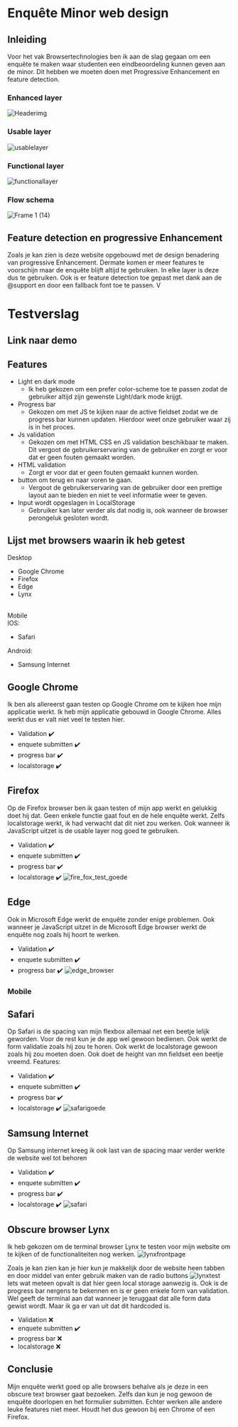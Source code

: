 # Enquête Minor web design 

## Inleiding
Voor het vak Browsertechnologies ben ik aan de slag gegaan om een enquête te maken waar studenten een eindbeoordeling kunnen geven aan de minor. Dit hebben we moeten doen met Progressive Enhancement en feature detection.
### Enhanced layer
![Headerimg](https://user-images.githubusercontent.com/76910947/230207526-948bc258-4d88-4d42-8072-9d8701835038.png)
### Usable layer
![usablelayer](https://user-images.githubusercontent.com/76910947/230208130-39f0667a-cd99-4ae5-b90e-5ddd85787c56.png)
### Functional layer
![functionallayer](https://user-images.githubusercontent.com/76910947/230208322-a676bb26-73a1-4fa4-9494-4bd970b7a2cf.png)
### Flow schema
![Frame 1 (14)](https://user-images.githubusercontent.com/76910947/230213271-f0b59808-c572-42aa-9956-2f997412a522.png)

## Feature detection en progressive Enhancement
Zoals je kan zien is deze website opgebouwd met de design benadering van progressive Enhancement. Dermate komen er meer features te voorschijn maar de enquête blijft altijd te gebruiken. In elke layer is deze dus te gebruiken. Ook is er feature detection toe gepast met dank aan de @support en door een fallback font toe te passen. V

# Testverslag

## Link naar demo

## Features
* Light en dark mode
  * Ik heb gekozen om een prefer color-scheme toe te passen zodat de gebruiker altijd zijn gewenste Light/dark mode krijgt.
* Progress bar
  * Gekozen om met JS te kijken naar de active fieldset zodat we de progress bar kunnen updaten. Hierdoor weet onze gebruiker waar zij is in het proces.
* Js validation
  * Gekozen om met HTML CSS en JS validation beschikbaar te maken. Dit vergoot de gebruikerservaring van de gebruiker en zorgt er voor dat er geen fouten gemaakt worden.
* HTML validation
  * Zorgt er voor dat er geen fouten gemaakt kunnen worden.
* button om terug en naar voren te gaan.
  * Vergoot de gebruikerservaring van de gebruiker door een prettige layout aan te bieden en niet te veel informatie weer te geven.
* Input wordt opgeslagen in LocalStorage
  * Gebruiker kan later verder als dat nodig is, ook wanneer de browser perongeluk gesloten wordt.


## Lijst met browsers waarin ik heb getest
Desktop
* Google Chrome
* Firefox
* Edge
* Lynx
<br>
Mobile<br>
IOS:

* Safari

Android:
* Samsung Internet

## Google Chrome
Ik ben als allereerst gaan testen op Google Chrome om te kijken hoe mijn applicatie werkt. Ik heb mijn applicatie gebouwd in Google Chrome. Alles werkt dus er valt niet veel te testen hier.
* Validation ✔️
* enquete submitten ✔️
* progress bar ✔️
* localstorage ✔️

## Firefox
Op de Firefox browser ben ik gaan testen of mijn app werkt en gelukkig doet hij dat. Geen enkele functie gaat fout en de hele enquête werkt. Zelfs localstorage werkt, ik had verwacht dat dit niet zou werken. Ook wanneer ik JavaScript uitzet is de usable layer nog goed te gebruiken.
* Validation ✔️
* enquete submitten ✔️
* progress bar ✔️
* localstorage ✔️
![fire_fox_test_goede](https://user-images.githubusercontent.com/76910947/230218774-a739fb24-302f-482b-9a94-094c49674adf.png)

## Edge
Ook in Microsoft Edge werkt de enquête zonder enige problemen. Ook wanneer je JavaScript uitzet in de Microsoft Edge browser werkt de enquête nog zoals hij hoort te werken.
* Validation ✔️
* enquete submitten ✔️
* progress bar ✔️
![edge_browser](https://user-images.githubusercontent.com/76910947/230223231-194fc9b3-09ae-45e1-97b6-73d8a7d7d107.png)

### Mobile

## Safari
Op Safari is de spacing van mijn flexbox allemaal net een beetje lelijk geworden. Voor de rest kun je de app wel gewoon bedienen. Ook werkt de form validatie zoals hij zou te horen. Ook werkt de localstorage gewoon zoals hij zou moeten doen. Ook doet de height van mn fieldset een beetje vreemd. 
Features: 
* Validation ✔️
* enquete submitten ✔️
* progress bar ✔️
* localstorage ✔️
![safarigoede](https://user-images.githubusercontent.com/76910947/230223794-c74f3d8b-ae5d-44c3-a8d6-4e7c7e63e6c6.jpg)

## Samsung Internet
Op Samsung internet kreeg ik ook last van de spacing maar verder werkte de website wel tot behoren
* Validation ✔️
* enquete submitten ✔️
* progress bar ✔️
* localstorage ✔️
![safari](https://user-images.githubusercontent.com/76910947/230223469-ec162788-333e-4137-900f-6564fa5d99b0.jpg)

## Obscure browser Lynx
Ik heb gekozen om de terminal browser Lynx te testen voor mijn website om te kijken of de functionaliteiten nog werken.
![lynxfrontpage](https://user-images.githubusercontent.com/76910947/230227027-a3d43d53-a51a-465c-ae8c-8674c7c1f4cc.png)

Zoals je kan zien kan je hier kun je makkelijk door de website heen tabben en door middel van enter gebruik maken van de radio buttons
![lynxtest](https://user-images.githubusercontent.com/76910947/230225597-df044f7e-5340-4f62-9a1a-89aa666a638f.png)
Iets wat meteen opvalt is dat hier geen local storage aanwezig is. Ook is de progress bar nergens te bekennen en is er geen enkele form van validation. Wel geeft de terminal aan dat wanneer je teruggaat dat alle form data gewist wordt. Maar ik ga er van uit dat dit hardcoded is.
* Validation ❌
* enquete submitten ✔️
* progress bar ❌
* localstorage ❌

## Conclusie
Mijn enquête werkt goed op alle browsers behalve als je deze in een obscure text browser gaat bezoeken. Zelfs dan kun je nog gewoon de enquête doorlopen en het formulier submitten. Echter werken alle andere leuke features niet meer. Houdt het dus gewoon bij een Chrome of een Firefox.
